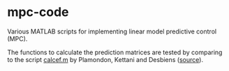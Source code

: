 # mpc-code
Various MATLAB scripts for implementing linear model predictive control (MPC).

The functions to calculate the prediction matrices are tested by comparing to the script [calcef.m](calcef.m) by Plamondon, Kettani and Desbiens ([source](https://corpus.ulaval.ca/jspui/bitstream/20.500.11794/19713/1/24892.pdf)).
